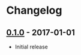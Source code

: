 # Changelog

## [0.1.0](https://github.com/webhippie/oauth2-proxy/releases/tag/v0.1.0) - 2017-01-01

* Initial release
